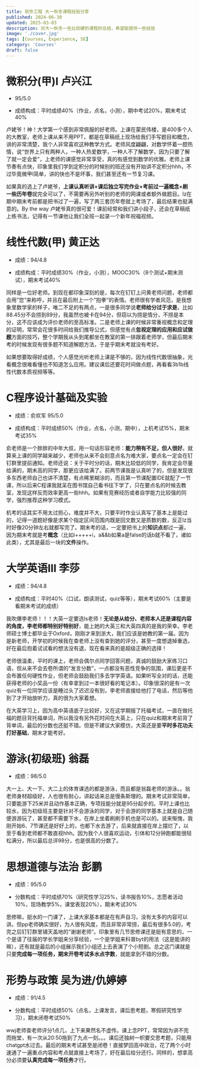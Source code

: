 ```yaml
---
title: 软件工程 大一秋冬课程经验分享
published: 2024-06-30
updated: 2025-03-03
description: 对大一秋冬一些比较硬的课程的总结，希望能提供一些经验
image: './cover.jpg'
tags: [Courses, Experience, SE]
category: 'Courses'
draft: false
---
```


# 微积分(甲)Ⅰ 卢兴江 

- 95/5.0

- 成绩构成：平时成绩40%（作业，点名，小测），期中考试20%，期末考试40%

卢姥爷！神！大学第一个感到非常佩服的好老师。上课在蒙民伟楼，是400多个人的大教室，老师上课从来不用PPT，都是在草稿纸上现场给我们手写题目和概念，讲的非常清楚，我个人非常喜欢这种教学方式。老师风度翩翩，对数学怀着一腔热情，说“世界上只有两种人，一种人热爱数学，一种人不了解数学，因为只要了解了就一定会爱”，上老师的课感觉非常享受，真的有感觉到数学的优雅。老师上课节奏有点快，印象里我们学到定积分的时候别的班还没有开始讲不定积分hhh，不过毕竟微甲Ⅰ简单，讲的快也不是坏事，我们甚至还有一节复习课。

如果真的选上了卢姥爷，**上课认真听讲+课后独立写完作业+考前过一遍概念+刷一些历年卷**就完全可以了，不需要再另外听别的老师的网课或者额外做题目。lz在期中期末考前都是把书过了一遍，写了两三套历年卷就上考场了，最后结果也挺满意的。By the way 卢姥爷真的很可爱！课前经常和我们讲小段子，还会在草稿纸上练书法，记得有一节课他让我们全班一起录一个新年祝福视频。

# 线性代数(甲) 黄正达 

- 成绩：94/4.8

- 成绩构成：平时成绩30%（作业，小测），MOOC30%（8个测试+期末测试），期末考试40%

同样是一位好老师。到现在都印象深刻的是，每次在钉钉上问黄老师问题，老师都会用”您“来称呼，并且在最后附上一个”抱拳“的表情。老师很有学者风范，是我想象里数学家的样子，唯二不足的有两点，一是很多同学说**老师给分过于求是**，比如88.45分不会捞到89分，我虽然也被卡在94分，但窃以为捞是情分，不捞是本分，这不应该成为评价老师的至高标准。二是老师上课的时候非常重视概念和定理的证明，常常会花很多时间给我们推导公式，但感觉有点**忽视定理的应用和应试做题**方面的技巧，整个学期我从头到尾都坐在教室的第一排跟着老师学，但最后期末考的时候发现有很多题不知道解题方法，于是乎期末考就没有考好。

如果想要取得好成绩，个人感觉光听老师上课是不够的，因为线性代数很抽象，光看概念很难看懂也不知道怎么应用。建议课后还要花时间做点题，再看看3b1b线性代数本质视频等等。

# C程序设计基础及实验 

- 成绩：俞欢军 95/5.0

- 成绩构成：平时成绩50%（作业，点名，小测，期中），上机考试15%，期末考试35%

俞老师是一个胖胖的中年大叔，用一句话形容老师：**能力稍有不足，但人很好**。就算来上课的同学越来越少，老师也从来不会刻意点名为难大家，要点名一定会在钉钉群里提前通知。老师还说：关于平时分的话，期末比较低的同学，我肯定会尽量给满的，期末高的同学，那更应该给满了。前两节课我是认真听了的，但是发现很多东西老师自己也讲不清楚，有点稀里糊涂的，而且第一节课配置IDE就配了一节课，所以后来C程课我就呆在图书馆自己看书往下学了，只在要点名的时候去教室，发现这样反而效率更高一些hhh。如果有竞赛经历或者自学能力比较强的同学，强烈推荐这种学习模式。

机考的话其实不用太过担心，难度并不大，只要平时作业认真写了基本上是能过的，记得一道题好像是求某个指定区间范围内既是回文数又是质数的数，反正lz当时好像20分钟左右就都写完了。期末考的话，一定要把书上的**知识点**都过一遍，因为期末考就是考**概念**（比如i+++++i，a&&b如果a是false的话b就不看了，诸如此类），尤其是最后一块的**文件**操作。

# 大学英语Ⅲ 李莎 

- 成绩：94/4.8

- 成绩构成：平时40%（口试，朗读测试，quiz等等），期末考试60%（主要是看期末考试的成绩）

我吹爆李老师！！！大英一定要选ls老师！**无论是从给分、老师本人还是课程内容的角度，李老师都特别好特别好**，能上她的大英三和大英四真的是我的荣幸。李老师硕士博士都毕业于Oxford，刚刚才来到浙大，我们应该是她教的第一届。因为是新老师，开学初的时候我在查老师上没有查到她的评分，甚至一度想退掉重选，好在最后抱着试试看的想法没有退，现在看来真的是超级正确的选择！

老师很温柔，平时的课上，老师会偶尔点同学回答问题，真诚的鼓励大家练习口语，但从来不会去卷所谓的“发言分数”，一点都没有恶性竞争的氛围，课后更是不会布置任何硬性作业，但老师会鼓励我们多去学学英语。如果听写全对的话，还能获得老师的小奖品一份（有幸拿到过一本很好看的笔记本）。印象很深的是有一次quiz有一位同学应该是睡过头了迟迟没有到，李老师直接给他打了电话，然后等他到了才开始放听力，真的很为大家着想。

在大英学习上，因为高中英语底子比较好，又在这学期报了托福考试，一直在做托福的题目背托福单词，所以我没有另外花时间在大英上，只在quiz和期末考前背了背单词，最后的分数也还挺不错。但是不建议大家模仿，大英还是要**平时多花功夫打好基础**，期末才能考好。

# 游泳(初级班) 翁磊 

- 成绩：98/5.0

大一上、大一下、大二上的体育课选的都是游泳，而且都是翁磊老师的游泳。。翁老师身材超级好，人也很有耐心，讲起话来总是慢条斯理的。期末考试非常简单，只要能游下25米并且动作基本正确，专项技能分就是95分起步的。平时上课也比较水，因为初级班主要是针对不会游泳的同学，对于会游的同学基本上就是自己随便游游玩了，甚至都不需要下水，在岸上坐着刷刷手机也是可以的。说来惭愧，我刚开始6、7节课还是好好上的，也都下水去游了，后来就直接在岸上摆烂了，以至于看到老师都不敢直视hhh。因为我个人很喜欢运动，引体和12分钟跑都能很轻松满分，所以最后总评98分，也是很高的分数了。

# 思想道德与法治 彭鹏 

- 成绩：95/5.0

- 分数构成：平时成绩70%（研究性学习25%，读书报告10%，志愿者活动10%，现场教学5%，课堂表现20%），期末考试30%

思修嘛，挺水的一门课了，上课大家基本都是在有声自习，没有太多的内容可以讲。但pp老师确实很好，为人很有风度，而且非常非常捞，最后有很多5.0的，考完之后钉钉群里铺天盖地的”谢谢老师“。印象里有几节思修课还是挺有意思的，一个是请了往届的学长学姐来分享经验，一个是学姐来科普byt的用法（这是能讲的嘛），还有就是最后的小组展示我们小组还上去表演了个小短剧。总之这门课就是只要**完成每一项任务，期末开卷考试多水点字数**，就能拿到不错的分数。

# 形势与政策 吴为进/仇婷婷 

- 成绩：91/4.5

- 分数构成：平时成绩50%（点名，上课发言，课后思考题，寒假研究性学习），期末闭卷考试50%

wwj老师查老师评分1点几，上下来果然名不虚传。课上念PPT，常常因为讲不完而拖堂，有一次从20:50拖到了九点一刻。。。课后还独树一帜要交思考题，只能用chatgpt水过去。最后的期末考试甚至是闭卷！直接梦回高中政治，花了两个小时速通了一遍重点内容和考点就直接上考场了，好在最后给分还行。同样的，想拿高分必须要**认真完成每一项任务**才行。